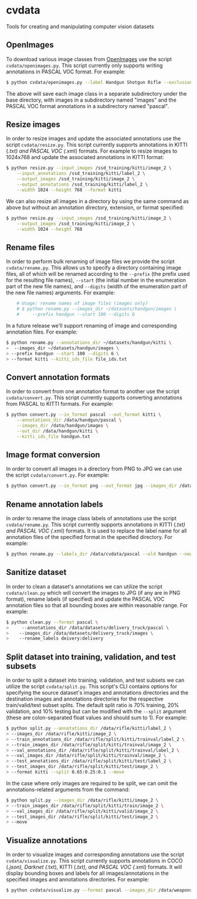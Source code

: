# cvdata
Tools for creating and manipulating computer vision datasets

## OpenImages
To download various image classes from [OpenImages](https://storage.googleapis.com/openimages/web/index.html) 
use the script `cvdata/openimages.py`. This script currently only supports writing 
annotations in PASCAL VOC format. For example:
```bash
$ python cvdata/openimages.py --label Handgun Shotgun Rifle --exclusions /home/james/git/cvdata/exclusions/exclusions_weapons.txt --base_dir /data/cvdata/weapons --format pascal
```
The above will save each image class in a separate subdirectory under the base 
directory, with images in a subdirectory named "images" and the PASCAL VOC format 
annotations in a subdirectory named "pascal".

## Resize images
In order to resize images and update the associated annotations use the script 
`cvdata/resize.py`. This script currently supports annotations in KITTI (*.txt) 
and PASCAL VOC (*.xml) formats. For example to resize images to 1024x768 and 
update the associated annotations in KITTI format:
```bash
$ python resize.py --input_images /ssd_training/kitti/image_2 \
    --input_annotations /ssd_training/kitti/label_2 \
    --output_images /ssd_training/kitti/image_2 \
    --output_annotations /ssd_training/kitti/label_2 \
    --width 1024 --height 768 --format kitti
```

We can also resize all images in a directory by using the same command as above 
but without an annotation directory, extension, or format specified:
```bash
$ python resize.py --input_images /ssd_training/kitti/image_2 \
    --output_images /ssd_training/kitti/image_2 \
    --width 1024 --height 768
```

## Rename files
In order to perform bulk renaming of image files we provide the script 
`cvdata/rename.py`. This allows us to specify a directory containing image files, 
all of which will be renamed according to the `--prefix` (the prefix used for the 
resulting file names), `--start` (the initial number in the enumeration part of 
the new file names), and `--digits` (width of the enumeration part of the new 
file names) arguments. For example: 
```bash
    # Usage: rename names of image files (images only)
    # $ python rename.py --images_dir ~/datasets/handgun/images \
    #     --prefix handgun --start 100 --digits 6
```
In a future release we'll support renaming of image and corresponding annotation 
files. For example:
```bash
$ python rename.py --annotations_dir ~/datasets/handgun/kitti \
>  --images_dir ~/datasets/handgun/images \
> --prefix handgun --start 100 --digits 6 \
> --format kitti --kitti_ids_file file_ids.txt
```

## Convert annotation formats
In order to convert from one annotation format to another use the script 
`cvdata/convert.py`. This script currently supports converting annotations from 
PASCAL to KITTI formats. For example: 
```bash
$ python convert.py --in_format pascal --out_format kitti \
    --annotations_dir /data/handgun/pascal \
    --images_dir /data/handgun/images \
    --out_dir /data/handgun/kitti \
    --kitti_ids_file handgun.txt
``` 

## Image format conversion
In order to convert all images in a directory from PNG to JPG we can use the script 
`cvdata/convert.py`. For example:
```bash
$ python convert.py --in_format png --out_format jpg --images_dir /datasets/vehicle
```

## Rename annotation labels
In order to rename the image class labels of annotations use the script 
`cvdata/rename.py`. This script currently supports annotations in KITTI (*.txt) 
and PASCAL VOC (*.xml) formats. It is used to replace the label name for all 
annotation files of the specified format in the specified directory. For example:
```bash
$ python rename.py --labels_dir /data/cvdata/pascal --old handgun --new firearm --format pascal
```

## Sanitize dataset
In order to clean a dataset's annotations we can utilize the script `cvdata/clean.py` 
which will convert the images to JPG (if any are in PNG format), rename labels 
(if specified) and update the PASCAL VOC annotation files so that all bounding 
boxes are within reasonable range. For example:
```bash
$ python clean.py --format pascal \
>     --annotations_dir /data/datasets/delivery_truck/pascal \
>    --images_dir /data/datasets/delivery_truck/images \
>    --rename_labels deivery:delivery
```

## Split dataset into training, validation, and test subsets
In order to split a dataset into training, validation, and test subsets we can 
utilize the script `cvdata/split.py`. This script's CLI contains options for 
specifying the source dataset's images and annotations directories and the destination 
images and annotations directories for the respective train/valid/test subset splits. 
The default split ratio is 70% training, 20% validation, and 10% testing but can 
be modified with the `--split` argument (these are colon-separated float 
values and should sum to 1). For example: 
```bash
$ python split.py --annotations_dir /data/rifle/kitti/label_2 \
> --images_dir /data/rifle/kitti/image_2 \
> --train_annotations_dir /data/rifle/split/kitti/trainval/label_2 \
> --train_images_dir /data/rifle/split/kitti/trainval/image_2 \
> --val_annotations_dir /data/rifle/split/kitti/trainval/label_2 \
> --val_images_dir /data/rifle/split/kitti/trainval/image_2 \
> --test_annotations_dir /data/rifle/split/kitti/test/label_2 \
> --test_images_dir /data/rifle/split/kitti/test/image_2 \
> --format kitti --split 0.65:0.25:0.1 --move
```
In the case where only images are required to be split, we can omit the 
annotations-related arguments from the command:
```bash
$ python split.py --images_dir /data/rifle/kitti/image_2 \
> --train_images_dir /data/rifle/split/kitti/train/image_2 \
> --val_images_dir /data/rifle/split/kitti/valid/image_2 \
> --test_images_dir /data/rifle/split/kitti/test/image_2 \
> --move
```

## Visualize annotations
In order to visualize images and corresponding annotations use the script 
`cvdata/visualize.py`. This script currently supports annotations in COCO (*.json), 
Darknet (*.txt), KITTI (*.txt), and PASCAL VOC (*.xml) formats. It will display 
bounding boxes and labels for all images/annotations in the specified images and 
annotations directories. For example:
```bash
$ python cvdata/visualize.py --format pascal --images_dir /data/weapons/images --annotations_dir /data/weapons/pascal
```
